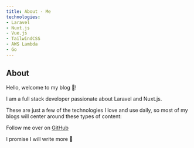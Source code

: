 ```yaml
---
title: About - Me
technologies:
- Laravel
- Nuxt.js
- Vue.js
- TailwindCSS
- AWS Lambda
- Go
---
```


## About

Hello, welcome to my blog 👋!

I am a full stack developer passionate about Laravel and Nuxt.js.

These are just a few of the technologies I love and use daily, so most of my blogs will center around these types of content:


<list :items="technologies"></list>

Follow me over on [GitHub](https://github.com/tcampbPPU)

I promise I will write more 🤞
